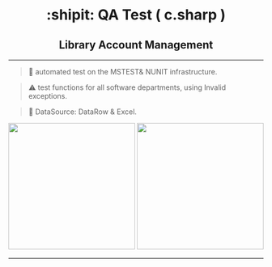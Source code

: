 
<h1 align="center"> :shipit: QA Test ( c.sharp )</h1>

**<h2 align="center"> Library Account Management</h2>**

---

>	 :file_folder: automated test on the MSTEST& NUNIT infrastructure.

>	:warning: test functions for all software departments, using Invalid exceptions.

> :bookmark_tabs: DataSource: DataRow & Excel.


<img src="https://pluralsight2.imgix.net/paths/images/nunit-261ab03561.png" height="250"> <img src="https://www.lambdatest.com/blog/wp-content/uploads/2021/03/MSTest.png" height="250">

***

